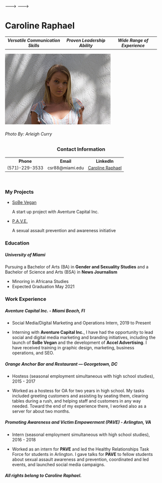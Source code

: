 <!DOCTYPE html>
<html>

<head>
	<meta charset=“UTF-8”>
	<!----<title>Caroline Raphael---->
<!-<style>--->
<!-td, th { border: 1px solid #CCC; } ---->
<!-table {border: 1px solid black; }---->
<!-</style>--->
</head>
<body>
	<h1>Caroline Raphael</h1>
<table>
<tr>
	<th><em>Versatile Communication Skills</em></th>
	<th><em>Proven Leadership Ability</em></th>
	<th><em>Wide Range of Experience</em></th>
</tr>
</table>
<img src="CSR-resume.jpg" alt="Caroline Raphael">
<h6>Photo By: Arleigh Curry</h6>
<header>
	<h3>Contact Information</h3>
<nav>
<table>
<tr>
	<th>Phone</th>
	<th>Email</th>
	<th>LinkedIn</th>
</tr>
<tr>
	<td>(571)-229-3533</td>
	<td>csr88@miami.edu</td>
	<td><a href="https://www.linkedin.com/in/caroline-raphael-817160189/">Caroline Raphael</a></td>
</tr>
</table>
	</nav>
	</header>
<main>
<section>
<aside>
<h3>My Projects</h3>
<ul>
	<li><a href="https://sobev.com">SoBe Vegan</a></li><p>A start up project with Aventure Capital Inc.</p>
	<li><a href="https://www.shatteringthesilence.org">P.A.V.E.</a></li><p>A sexual assault prevention and awareness initiative</p>
</ul>
	</aside>
	</section>
<article>
<h3>Education</h3>
<h5><strong>University of Miami</strong></h5>
	<p>Pursuing a Bachelor of Arts (BA) in <strong>Gender and Sexuality Studies</strong> and a Bachelor of Science and Arts (BSA) in <strong>News Journalism</strong></p>
<ul>
	<li>Minoring in Africana Studies</li>
	<li>Expected Graduation May 2021</li>
	</ul>
	</article>
<article>
	<h3>Work Experience</h3>
	<h5><strong>Aventure Capital Inc. - Miami Beach, Fl</strong></h5>
<ul>
	<li>Social Media/Digital Marketing and Operations Intern, 2019 to Present</li>
	<li><p>Interning with <strong>Aventure Capital Inc.</strong>, I have had the opportunity to lead social and digital media marketing and branding initiatives, including the launch of <strong>SoBe Vegan</strong> and the development of <strong>Accel Advertising</strong>. I have received training in graphic design, marketing, business operations, and SEO.</p></li>
	</ul>
<h5><strong>Orange Anchor Bar and Restaurant — Georgetown, DC</strong></h5>
<ul>
	<li>Hostess (seasonal employment simultaneous with high school studies), 2015 - 2017</li>
	<li><p>Worked as a hostess for OA for two years in high school. My tasks included greeting customers and assisting by seating them, clearing tables during a rush, and helping staff and customers in any way needed. Toward the end of my experience there, I worked also as a server for about two months.</p></li>
	</ul>
<h5><strong>Promoting Awareness and Victim Empowerment (PAVE) - Arlington, VA</strong></h5>
<ul>
	<li>Intern (seasonal employment simultaneous with high school studies), 2016 - 2018</li>
	<li><p>Worked as an intern for <strong>PAVE</strong> and led the Healthy Relationships Task Force for students in Arlington. I gave talks for <strong>PAVE</strong> to fellow students about sexual assault awareness and prevention, coordinated and led events, and launched social media campaigns.</p></li>
	</ul>
	</article>
<footer>
	<h6><strong><em>All rights belong to Caroline Raphael.</em></strong></h6>
	</footer>
	
</main>
</body>
</html>
